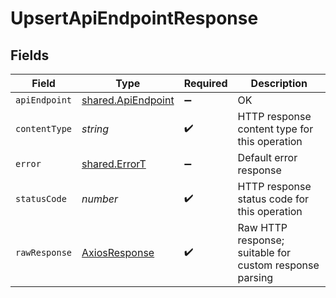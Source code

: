 # UpsertApiEndpointResponse


## Fields

| Field                                                           | Type                                                            | Required                                                        | Description                                                     |
| --------------------------------------------------------------- | --------------------------------------------------------------- | --------------------------------------------------------------- | --------------------------------------------------------------- |
| `apiEndpoint`                                                   | [shared.ApiEndpoint](../../../sdk/models/shared/apiendpoint.md) | :heavy_minus_sign:                                              | OK                                                              |
| `contentType`                                                   | *string*                                                        | :heavy_check_mark:                                              | HTTP response content type for this operation                   |
| `error`                                                         | [shared.ErrorT](../../../sdk/models/shared/errort.md)           | :heavy_minus_sign:                                              | Default error response                                          |
| `statusCode`                                                    | *number*                                                        | :heavy_check_mark:                                              | HTTP response status code for this operation                    |
| `rawResponse`                                                   | [AxiosResponse](https://axios-http.com/docs/res_schema)         | :heavy_check_mark:                                              | Raw HTTP response; suitable for custom response parsing         |